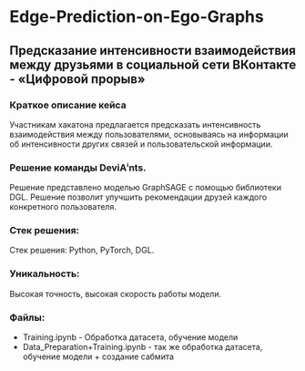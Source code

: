 # Edge-Prediction-on-Ego-Graphs

## Предсказание интенсивности взаимодействия между друзьями в социальной сети ВКонтакте - «Цифровой прорыв»

### Краткое описание кейса
Участникам хакатона предлагается предсказать интенсивность взаимодействия между пользователями, основываясь на информации об интенсивности других связей и пользовательской информации. 

### Решение команды DeviAⁱnts.
Решение представлено моделью GraphSAGE с помощью библиотеки DGL. Решение позволит улучшить рекомендации друзей каждого конкретного пользователя.

### Стек решения:
Стек решения: Python, PyTorch, DGL.

### Уникальность:
Высокая точность, высокая скорость работы модели.

### Файлы:
- Training.ipynb - Обработка датасета, обучение модели
- Data_Preparation+Training.ipynb - так же обработка датасета, обучение модели + создание сабмита
